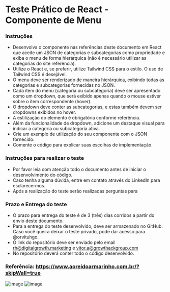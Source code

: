 # Teste Prático de React - Componente de Menu

### Instruções

- Desenvolva o componente nas referências deste documento em React que aceite um JSON de categorias e subcategorias como propriedade e exiba o menu de forma hierárquica (não é necessário utilizar as categorias do site referência).
- Utilize o React e, se preferir, utilize Tailwind CSS para o estilo. O uso de Tailwind CSS é desejável.
- O menu deve ser renderizado de maneira hierárquica, exibindo todas as categorias e subcategorias fornecidas no JSON.
- Cada item do menu (categoria ou subcategoria) deve ser apresentado como um dropdown, que será exibido apenas quando o mouse estiver sobre o item correspondente (hover).
- O dropdown deve conter as subcategorias, e estas também devem ser dropdowns exibidos no hover.
- A estilização do elemento é obrigatória conforme referência.
- Além da funcionalidade de dropdown, adicione um destaque visual para indicar a categoria ou subcategoria ativa.
- Crie um exemplo de utilização do seu componente com o JSON fornecido.
- Comente o código para explicar suas escolhas de implementação.

### Instruções para realizar o teste

- Por favor leia com atenção todo o documento antes de iniciar o desenvolvimento do código.
- Caso tenha alguma dúvida, entre em contato através do LinkedIn para esclarecermos.
- Após a realização do teste serão realizadas perguntas para 

### Prazo e Entrega do teste

- O prazo para entrega do teste é de 3 (três) dias corridos a partir do envio deste documento.
- Para a entrega do teste desenvolvido, deve ser armazenado no GitHub. Caso você queira deixar o teste privado, pode dar acesso para @orvituhgo.
- O link do repositório deve ser enviado pelo email rh@digitalgrowth.marketing e vitor.a@growthackgroup.com
- No repositório deverá conter todo o código desenvolvido.

### Referência: https://www.aoreidoarmarinho.com.br/?skipWall=true
![image](https://github.com/user-attachments/assets/e8d2c69a-a295-402f-83e6-9af2444e10a6)
![image](https://github.com/user-attachments/assets/efe097a1-733f-4462-8058-31f3ac5df82b)


